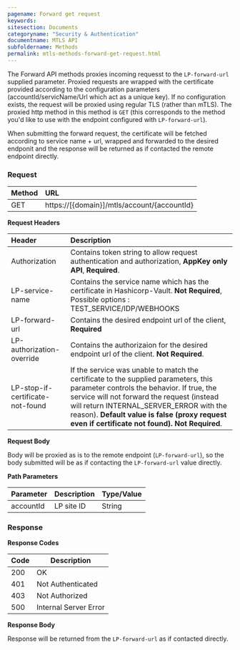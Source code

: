 ```yaml
---
pagename: Forward get request
keywords:
sitesection: Documents
categoryname: "Security & Authentication"
documentname: MTLS API
subfoldername: Methods
permalink: mtls-methods-forward-get-request.html
---
```


The Forward API methods proxies incoming requesst to the `LP-forward-url` supplied parameter. Proxied requests are wrapped with the certificate provided according to the configuration parameters (accountId/servicName/Url which act as a unique key). If no configuration exists, the request will be proxied using regular TLS (rather than mTLS). The proxied http method in this method is `GET` (this corresponds to the method you'd like to use with the endpoint configured with `LP-forward-url`). 

When submitting the forward request, the certificate will be fetched according to service name + url, wrapped and forwarded to the desired endponit and the response will be returned as if contacted the remote endpoint directly.


### Request

 |Method|      URL|  
 |:--------  |:---  |
 |GET|  https://[{domain}]/mtls/account/{accountId} |


**Request Headers**

 |Header         |Description  |
 |:------|        :--------  |
 |Authorization|    Contains token string to allow request authentication and authorization, **AppKey only API**, **Required**. |
 |LP-service-name|    Contains the service name which has the certificate in Hashicorp-Vault. **Not Required**, Possible options : TEST_SERVICE/IDP/WEBHOOKS |
 |LP-forward-url|    Contains the desired endpoint url of the client, **Required**  |
 |LP-authorization-override|    Contains the authorizaion for the desired endpoint url of the client. **Not Required**. |
 |LP-stop-if-certificate-not-found| If the service was unable to match the certificate to the supplied parameters, this parameter controls the behavior. If true, the service will not forward the request (instead will return INTERNAL_SERVER_ERROR with the reason). **Default value is false (proxy request even if certificate not found). Not Required**. |

**Request Body**

Body will be proxied as is to the remote  endpoint (`LP-forward-url`), so the body submitted will be as if contacting the `LP-forward-url` value directly.

**Path Parameters**

 |Parameter|  Description|  Type/Value |
 |:------    |:--------    |:--------|
 |accountId|  LP site ID |   String |

### Response

**Response Codes**

| Code | Description           |
|------|-----------------------|
| 200  | OK                    |
| 401  | Not Authenticated     |
| 403  | Not Authorized        |
| 500  | Internal Server Error |



**Response Body**

Response will be returned from the `LP-forward-url` as if contacted directly.

